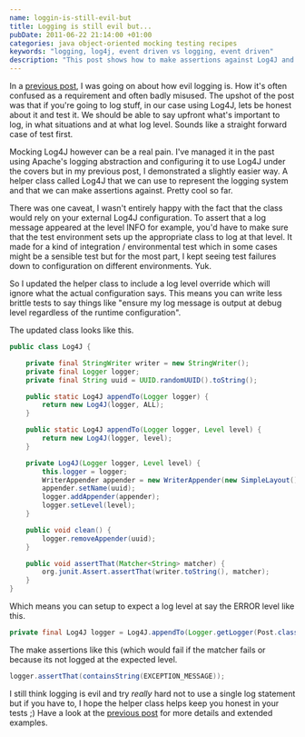 ```yaml
---
name: loggin-is-still-evil-but
title: Logging is still evil but...
pubDate: 2011-06-22 21:14:00 +01:00
categories: java object-oriented mocking testing recipes
keywords: "logging, log4j, event driven vs logging, event driven"
description: "This post shows how to make assertions against Log4J and test your application's logging. If you can't avoid it, treat logging as a requirement and test against it."
---
```


In a [previous post](/blog/2010/10/18/logging-is-evil-but/), I was going on about how evil logging is. How it's often confused as a requirement and often badly misused. The upshot of the post was that if you're going to log stuff, in our case using Log4J, lets be honest about it and test it. We should be able to say upfront what's important to log, in what situations and at what log level. Sounds like a straight forward case of test first.
  
Mocking Log4J however can be a real pain. I've managed it in the past using Apache's logging abstraction and configuring it to use Log4J under the covers but in my previous post, I demonstrated a slightly easier way. A helper class called Log4J that we can use to represent the logging system and that we can make assertions against. Pretty cool so far.

<!-- more -->
  
There was one caveat, I wasn't entirely happy with the fact that the class would rely on your external Log4J configuration. To assert that a log message appeared at the level INFO for example, you'd have to make sure that the test environment sets up the appropriate class to log at that level. It made for a kind of integration / environmental test which in some cases might be a sensible test but for the most part, I kept seeing test failures down to configuration on different environments. Yuk.

  
So I updated the helper class to include a log level override which will ignore what the actual configuration says. This means you can write less brittle tests to say things like "ensure my log message is output at debug level regardless of the runtime configuration".

  
The updated class looks like this.

``` java
public class Log4J {

    private final StringWriter writer = new StringWriter();
    private final Logger logger;
    private final String uuid = UUID.randomUUID().toString();

    public static Log4J appendTo(Logger logger) {
        return new Log4J(logger, ALL);
    }

    public static Log4J appendTo(Logger logger, Level level) {
        return new Log4J(logger, level);
    }

    private Log4J(Logger logger, Level level) {
        this.logger = logger;
        WriterAppender appender = new WriterAppender(new SimpleLayout(), writer);
        appender.setName(uuid);
        logger.addAppender(appender);
        logger.setLevel(level);
    }

    public void clean() {
        logger.removeAppender(uuid);
    }

    public void assertThat(Matcher<String> matcher) {
        org.junit.Assert.assertThat(writer.toString(), matcher);
    }
}
```
  
Which means you can setup to expect a log level at say the ERROR level like this.

  
``` java
private final Log4J logger = Log4J.appendTo(Logger.getLogger(Post.class), LogLevel.ERROR);
```  
The make assertions like this (which would fail if the matcher fails or because its not logged at the expected level.

``` java
logger.assertThat(containsString(EXCEPTION_MESSAGE));
```
I still think logging is evil and try _really_ hard not to use a single log statement but if you have to, I hope the helper class helps keep you honest in your tests ;) Have a look at the [previous post](/blog/2010/10/18/logging-is-evil-but/) for more details and extended examples.


